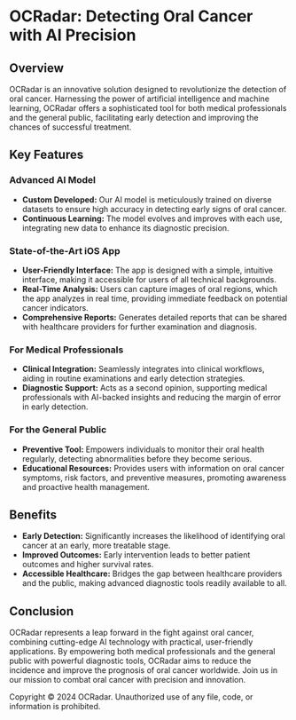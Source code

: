 # OCRadar: Detecting Oral Cancer with AI Precision

## Overview

OCRadar is an innovative solution designed to revolutionize the detection of oral cancer. Harnessing the power of artificial intelligence and machine learning, OCRadar offers a sophisticated tool for both medical professionals and the general public, facilitating early detection and improving the chances of successful treatment.

## Key Features

### Advanced AI Model
- **Custom Developed:** Our AI model is meticulously trained on diverse datasets to ensure high accuracy in detecting early signs of oral cancer.
- **Continuous Learning:** The model evolves and improves with each use, integrating new data to enhance its diagnostic precision.

### State-of-the-Art iOS App
- **User-Friendly Interface:** The app is designed with a simple, intuitive interface, making it accessible for users of all technical backgrounds.
- **Real-Time Analysis:** Users can capture images of oral regions, which the app analyzes in real time, providing immediate feedback on potential cancer indicators.
- **Comprehensive Reports:** Generates detailed reports that can be shared with healthcare providers for further examination and diagnosis.

### For Medical Professionals
- **Clinical Integration:** Seamlessly integrates into clinical workflows, aiding in routine examinations and early detection strategies.
- **Diagnostic Support:** Acts as a second opinion, supporting medical professionals with AI-backed insights and reducing the margin of error in early detection.

### For the General Public
- **Preventive Tool:** Empowers individuals to monitor their oral health regularly, detecting abnormalities before they become serious.
- **Educational Resources:** Provides users with information on oral cancer symptoms, risk factors, and preventive measures, promoting awareness and proactive health management.

## Benefits
- **Early Detection:** Significantly increases the likelihood of identifying oral cancer at an early, more treatable stage.
- **Improved Outcomes:** Early intervention leads to better patient outcomes and higher survival rates.
- **Accessible Healthcare:** Bridges the gap between healthcare providers and the public, making advanced diagnostic tools readily available to all.

## Conclusion

OCRadar represents a leap forward in the fight against oral cancer, combining cutting-edge AI technology with practical, user-friendly applications. By empowering both medical professionals and the general public with powerful diagnostic tools, OCRadar aims to reduce the incidence and improve the prognosis of oral cancer worldwide. Join us in our mission to combat oral cancer with precision and innovation.


Copyright © 2024 OCRadar. Unauthorized use of any file, code, or information is prohibited.
